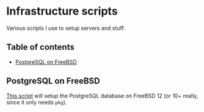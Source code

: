 # Infrastructure scripts

Various scripts I use to setup servers and stuff.

## Table of contents
- [PostgreSQL on FreeBSD](#postgresql-on-freebsd)

## PostgreSQL on FreeBSD
[This script](./freebsd/postgresql11.sh) will setup the PostgreSQL database on FreeBSD 12 (or 10+ really, since it only needs `pkg`).
